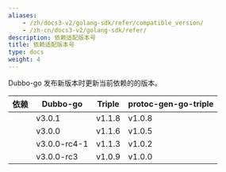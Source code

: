 ```yaml
---
aliases:
    - /zh/docs3-v2/golang-sdk/refer/compatible_version/
    - /zh-cn/docs3-v2/golang-sdk/refer/
description: 依赖适配版本号
title: 依赖适配版本号
type: docs
weight: 4
---
```






Dubbo-go 发布新版本时更新当前依赖的的版本。

| 依赖 | Dubbo-go     | Triple | protoc-gen-go-triple |
| :--: | ------------ | ------ | -------------------- |
|      | v3.0.1       | v1.1.8 | v1.0.8               |
|      | v3.0.0       | v1.1.6 | v1.0.5               |
|      | v3.0.0-rc4-1 | v1.1.3 | v1.0.2               |
|      | v3.0.0-rc3   | v1.0.9 | v1.0.0               |